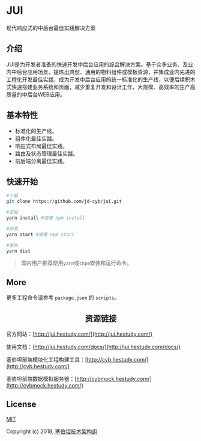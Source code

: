 # JUI

现代响应式的中后台最佳实践解决方案

## 介绍

JUI是为开发者准备的快速开发中后台应用的综合解决方案。基于众多业务、及业内中后台应用场景，提炼出典型、通用的物料组件或模板资源，并集成业内先进的工程化开发最佳实践，成为开发中后台应用的统一标准化的生产线，以便后续积木式快速搭建业务系统和页面，减少重复开发和设计工作，大规模、高效率的生产高质量的中后台WEB应用。

## 基本特性

* 标准化的生产线。
* 组件化最佳实践。
* 响应式布局最佳实践。
* 路由及状态管理最佳实践。
* 前后端分离最佳实践。

## 快速开始

``` bash
#下载
git clone https://github.com/jd-cyb/jui.git

#安装
yarn install #或者 npm install

#研发
yarn start #或者 npm start

#发布
yarn dist
```

> 国内用户推荐使用`yarn`或`cnpm`安装和运行命令。

## More

更多工程命令请参考 `package.json` 的 `scripts`。

<h2 align="center">资源链接</h2>

官方网站：[http://jui.hestudy.com/](http://jui.hestudy.com/)

使用文档：[http://jui.hestudy.com/docs/](http://jui.hestudy.com/docs/)

塞伯坦前端模块化工程构建工具：[http://cyb.hestudy.com/](http://cyb.hestudy.com/)

塞伯坦前端数据模拟服务器：[http://cybmock.hestudy.com/](http://cybmock.hestudy.com/)

## License

[MIT](http://opensource.org/licenses/MIT)

Copyright (c) 2018, [塞伯坦技术架构组](https://github.com/jd-cyb)
